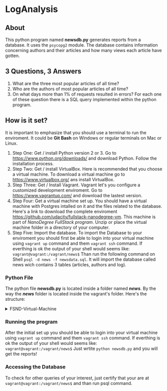 # LogAnalysis
## About
This python program named **newsdb.py** generates reports from a database.
It uses the `psycopg2` module.
The database contains information concerning authors and their articles 
and how many views each article have gotten.
## 3 Questions, 3 Answers
1. What are the three most popular articles of all time?
2. Who are the authors of most popular articles of all time?
3. On what days more than 1% of requests resulted in errors?
For each one of these question there is a SQL query implemented within the python program.
## How is it set?
It is important to emphasize that you should use a terminal to run the enviroment.
It could be **Git Bash** on Windows or regular terminals on Mac or Linux.
1. Step One: Get / install Python version 2 or 3. 
Go to https://www.python.org/downloads/ and download Python.
Follow the installation process.
2. Step Two: Get / install VirtualBox.
Here is recommended that you choose a virtual machine.
To download a virtual machine go to https://www.virtualbox.org/ ans install VirtualBox.
3. Step Three: Get / Install Vagrant.
Vagrant let's you configure a customized development enviroment.
Go to https://www.vagrantup.com/ and download the lastest version.
4. Step Four: Get a virtual machine set up.
You should have a virtual machine with Postgres intalled on it and the files related to the database.
Here's a link to download the complete enviroment https://github.com/udacity/fullstack-nanodegree-vm.
This machine is part of _NanoDegree FullStack program_.
Unzip or place the virtual machine folder in a directory of your computer.
5. Step Five: Import the database.
To import the Database to your enviroment you should first be able to login into your virtual machine
using `vagrant up` command and them `vagrant ssh` command.
If everthing is ok the output of your shell would seems like:
`vagrant@vagrant:/vagrant/news$`
Than run the following command on Shell `psql -d news -f newsdata.sql`.
It will import the database called news wich contains 3 tables (articles, authors and log).
### Python File
The python file **newsdb.py** is located inside a folder named ***news***.
By the way the ***news*** folder is located inside the vagrant's folder. Here's the structure:
   <details>
      <summary>FSND-Virtual-Machine</summary> 
      <details>
            <summary>vagrant</summary>                
              <summary>* .vagrant</summary>                  
              <summary>* catalog</summary>                   
              <summary>* forum</summary>                  
       <details>
           <summary>news</summary>
           <p>newsdb.py</p>
        </details>
         </details>
    </details>
    
### Running the program
After the initial set up you should be able to login into your virtual machine
using `vagrant up` command and them `vagrant ssh` command.
If everthing is ok the output of your shell would seems like:
`vagrant@vagrant:/vagrant/news$`
Just wrtite `python newsdb.py` and you will get the reports!
### Accessing the Database
To check for other queries of your interest, just certify that your are at `vagrant@vagrant:/vagrant/news$`
and than run psql command.

  
